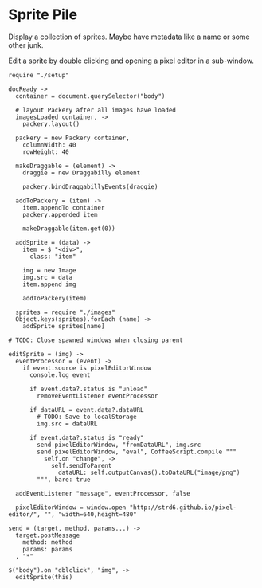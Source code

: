 Sprite Pile
===========

Display a collection of sprites. Maybe have metadata like a name or some other
junk.

Edit a sprite by double clicking and opening a pixel editor in a sub-window.

    require "./setup"

    docReady ->
      container = document.querySelector("body")

      # layout Packery after all images have loaded
      imagesLoaded container, ->
        packery.layout()

      packery = new Packery container,
        columnWidth: 40
        rowHeight: 40

      makeDraggable = (element) ->
        draggie = new Draggabilly element

        packery.bindDraggabillyEvents(draggie)

      addToPackery = (item) ->
        item.appendTo container
        packery.appended item

        makeDraggable(item.get(0))

      addSprite = (data) ->
        item = $ "<div>",
          class: "item"

        img = new Image
        img.src = data
        item.append img

        addToPackery(item)

      sprites = require "./images"
      Object.keys(sprites).forEach (name) ->
        addSprite sprites[name]

    # TODO: Close spawned windows when closing parent

    editSprite = (img) ->
      eventProcessor = (event) ->
        if event.source is pixelEditorWindow
          console.log event

          if event.data?.status is "unload"
            removeEventListener eventProcessor

          if dataURL = event.data?.dataURL
            # TODO: Save to localStorage
            img.src = dataURL

          if event.data?.status is "ready"
            send pixelEditorWindow, "fromDataURL", img.src
            send pixelEditorWindow, "eval", CoffeeScript.compile """
              self.on "change", ->
                self.sendToParent 
                  dataURL: self.outputCanvas().toDataURL("image/png")
            """, bare: true

      addEventListener "message", eventProcessor, false

      pixelEditorWindow = window.open "http://strd6.github.io/pixel-editor/", "", "width=640,height=480"

    send = (target, method, params...) ->
      target.postMessage
        method: method
        params: params
      , "*"

    $("body").on "dblclick", "img", ->
      editSprite(this)
